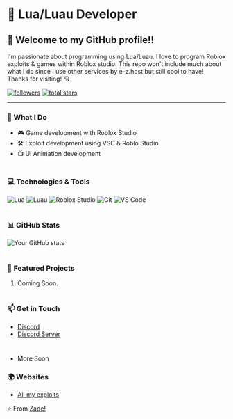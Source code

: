 # 🌙 Lua/Luau Developer

## 👋 Welcome to my GitHub profile!!

I'm passionate about programming using Lua/Luau. I love to program Roblox exploits & games within Roblox studio. This repo won't include much about what I do since I use other services by e-z.host but still cool to have! 
Thanks for visiting! 💘 
   <p align="left"> 
      <a href="https://github.com/xootzie?tab=followers">
         <img alt="followers" title="Follow me on Github" src="https://custom-icon-badges.demolab.com/github/followers/xootzie?color=236ad3&labelColor=1155ba&style=for-the-badge&logo=person-add&label=Follow&logoColor=white"/></a>
      <a href="https://github.com/xootzie?tab=repositories&sort=stargazers">
         <img alt="total stars" title="Total stars on GitHub" src="https://custom-icon-badges.demolab.com/github/stars/xootzie?color=55960c&style=for-the-badge&labelColor=488207&logo=star"/></a>
   </p>
   
---
### 🚀 What I Do

- 🎮 Game development with Roblox Studio
- 🛠️ Exploit development using VSC & Roblo Studio
- 📺 Ui Animation development

#

### 💻 Technologies & Tools

![Lua](https://img.shields.io/badge/-Lua-2C2D72?style=flat-square&logo=lua&logoColor=white)
![Luau](https://img.shields.io/badge/-Luau-00A2FF?style=flat-square&logo=roblox&logoColor=white)
![Roblox Studio](https://img.shields.io/badge/-Roblox%20Studio-00A2FF?style=flat-square&logo=roblox&logoColor=white)
![Git](https://img.shields.io/badge/-Git-F05032?style=flat-square&logo=git&logoColor=white)
![VS Code](https://img.shields.io/badge/-VS%20Code-007ACC?style=flat-square&logo=visual-studio-code&logoColor=white)

#

### 📊 GitHub Stats

![Your GitHub stats](https://github-readme-stats.vercel.app/api?username=xootzie&show_icons=true&theme=github_dark)

#

### 🌟 Featured Projects

1. Coming Soon.

#

### 📫 Get in Touch

- [Discord](https://discord.com/users/691995909634129941)
- [Discord Server](https://discord.gg/zPG7RRE4ff)

#
- More Soon

### 🌍 Websites
- [All my exploits](https://funsuki.com)

⭐️ From [Zade!](https://github.com/xootzie)
